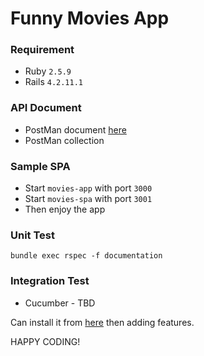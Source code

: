 # Funny Movies App

### Requirement
 
- Ruby `2.5.9`
- Rails `4.2.11.1`

### API Document

- PostMan document [here](https://documenter.getpostman.com/view/76091/VUjFu9cb)
- PostMan collection

### Sample SPA

- Start `movies-app` with port `3000`
- Start `movies-spa` with port `3001`
- Then enjoy the app

### Unit Test

`bundle exec rspec -f documentation`

### Integration Test

- Cucumber - TBD

Can install it from [here](https://rubygems.org/gems/cucumber) then adding features.

HAPPY CODING!




